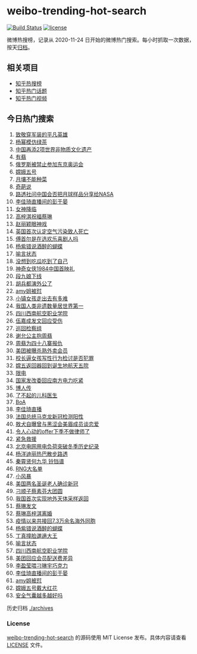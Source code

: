 # weibo-trending-hot-search

[![Build Status](https://github.com/justjavac/weibo-trending-hot-search/workflows/ci/badge.svg?branch=master)](https://github.com/justjavac/weibo-trending-hot-search/actions)
[![license](https://img.shields.io/github/license/justjavac/weibo-trending-hot-search)](https://github.com/justjavac/weibo-trending-hot-search/blob/master/LICENSE)

微博热搜榜，记录从 2020-11-24 日开始的微博热门搜索。每小时抓取一次数据，按天[归档](./archives)。

## 相关项目

- [知乎热搜榜](https://github.com/justjavac/zhihu-trending-top-search)
- [知乎热门话题](https://github.com/justjavac/zhihu-trending-hot-questions)
- [知乎热门视频](https://github.com/justjavac/zhihu-trending-hot-video)

## 今日热门搜索

<!-- BEGIN -->
<!-- 最后更新时间 Fri Dec 18 2020 04:14:52 GMT+0800 (CST) -->
1. [致敬穿军装的平凡英雄](https://s.weibo.com//weibo?q=%23%E8%87%B4%E6%95%AC%E7%A9%BF%E5%86%9B%E8%A3%85%E7%9A%84%E5%B9%B3%E5%87%A1%E8%8B%B1%E9%9B%84%23&Refer=new_time)
1. [杨幂模仿绿茶](https://s.weibo.com//weibo?q=%23%E6%9D%A8%E5%B9%82%E6%A8%A1%E4%BB%BF%E7%BB%BF%E8%8C%B6%23&Refer=top)
1. [中国再添2项世界非物质文化遗产](https://s.weibo.com//weibo?q=%23%E4%B8%AD%E5%9B%BD%E5%86%8D%E6%B7%BB2%E9%A1%B9%E4%B8%96%E7%95%8C%E9%9D%9E%E7%89%A9%E8%B4%A8%E6%96%87%E5%8C%96%E9%81%97%E4%BA%A7%23&Refer=top)
1. [有翡](https://s.weibo.com//weibo?q=%E6%9C%89%E7%BF%A1&Refer=top)
1. [俄罗斯被禁止参加东京奥运会](https://s.weibo.com//weibo?q=%23%E4%BF%84%E7%BD%97%E6%96%AF%E8%A2%AB%E7%A6%81%E6%AD%A2%E5%8F%82%E5%8A%A0%E4%B8%9C%E4%BA%AC%E5%A5%A5%E8%BF%90%E4%BC%9A%23&Refer=top)
1. [嫦娥五号](https://s.weibo.com//weibo?q=%E5%AB%A6%E5%A8%A5%E4%BA%94%E5%8F%B7&Refer=top)
1. [月壤不能种菜](https://s.weibo.com//weibo?q=%23%E6%9C%88%E5%A3%A4%E4%B8%8D%E8%83%BD%E7%A7%8D%E8%8F%9C%23&Refer=top)
1. [奇葩说](https://s.weibo.com//weibo?q=%E5%A5%87%E8%91%A9%E8%AF%B4&Refer=top)
1. [路透社问中国会否把月球样品分享给NASA](https://s.weibo.com//weibo?q=%23%E8%B7%AF%E9%80%8F%E7%A4%BE%E9%97%AE%E4%B8%AD%E5%9B%BD%E4%BC%9A%E5%90%A6%E6%8A%8A%E6%9C%88%E7%90%83%E6%A0%B7%E5%93%81%E5%88%86%E4%BA%AB%E7%BB%99NASA%23&Refer=top)
1. [李佳琦直播间的彭于晏](https://s.weibo.com//weibo?q=%E6%9D%8E%E4%BD%B3%E7%90%A6%E7%9B%B4%E6%92%AD%E9%97%B4%E7%9A%84%E5%BD%AD%E4%BA%8E%E6%99%8F&Refer=top)
1. [女神降临](https://s.weibo.com//weibo?q=%E5%A5%B3%E7%A5%9E%E9%99%8D%E4%B8%B4&Refer=top)
1. [高梓淇祝福蔡琳](https://s.weibo.com//weibo?q=%E9%AB%98%E6%A2%93%E6%B7%87%E7%A5%9D%E7%A6%8F%E8%94%A1%E7%90%B3&Refer=top)
1. [赵丽颖眼神戏](https://s.weibo.com//weibo?q=%23%E8%B5%B5%E4%B8%BD%E9%A2%96%E7%9C%BC%E7%A5%9E%E6%88%8F%23&Refer=top)
1. [英国首次认定空气污染致人死亡](https://s.weibo.com//weibo?q=%23%E8%8B%B1%E5%9B%BD%E9%A6%96%E6%AC%A1%E8%AE%A4%E5%AE%9A%E7%A9%BA%E6%B0%94%E6%B1%A1%E6%9F%93%E8%87%B4%E4%BA%BA%E6%AD%BB%E4%BA%A1%23&Refer=top)
1. [傅首尔是在选欢乐喜剧人吗](https://s.weibo.com//weibo?q=%23%E5%82%85%E9%A6%96%E5%B0%94%E6%98%AF%E5%9C%A8%E9%80%89%E6%AC%A2%E4%B9%90%E5%96%9C%E5%89%A7%E4%BA%BA%E5%90%97%23&Refer=top)
1. [杨紫错说酒醉的蝴蝶](https://s.weibo.com//weibo?q=%23%E6%9D%A8%E7%B4%AB%E9%94%99%E8%AF%B4%E9%85%92%E9%86%89%E7%9A%84%E8%9D%B4%E8%9D%B6%23&Refer=top)
1. [喻言状态](https://s.weibo.com//weibo?q=%23%E5%96%BB%E8%A8%80%E7%8A%B6%E6%80%81%23&Refer=top)
1. [没想到吃瓜吃到了自己](https://s.weibo.com//weibo?q=%23%E6%B2%A1%E6%83%B3%E5%88%B0%E5%90%83%E7%93%9C%E5%90%83%E5%88%B0%E4%BA%86%E8%87%AA%E5%B7%B1%23&Refer=top)
1. [神奇女侠1984中国首映礼](https://s.weibo.com//weibo?q=%23%E7%A5%9E%E5%A5%87%E5%A5%B3%E4%BE%A01984%E4%B8%AD%E5%9B%BD%E9%A6%96%E6%98%A0%E7%A4%BC%23&Refer=top)
1. [段九娘下线](https://s.weibo.com//weibo?q=%23%E6%AE%B5%E4%B9%9D%E5%A8%98%E4%B8%8B%E7%BA%BF%23&Refer=top)
1. [胡兵都演外公了](https://s.weibo.com//weibo?q=%23%E8%83%A1%E5%85%B5%E9%83%BD%E6%BC%94%E5%A4%96%E5%85%AC%E4%BA%86%23&Refer=top)
1. [amy姐被怼](https://s.weibo.com//weibo?q=%23amy%E5%A7%90%E8%A2%AB%E6%80%BC%23&Refer=top)
1. [小镇女孩走出去有多难](https://s.weibo.com//weibo?q=%23%E5%B0%8F%E9%95%87%E5%A5%B3%E5%AD%A9%E8%B5%B0%E5%87%BA%E5%8E%BB%E6%9C%89%E5%A4%9A%E9%9A%BE%23&Refer=top)
1. [我国人类非遗数量居世界第一](https://s.weibo.com//weibo?q=%23%E6%88%91%E5%9B%BD%E4%BA%BA%E7%B1%BB%E9%9D%9E%E9%81%97%E6%95%B0%E9%87%8F%E5%B1%85%E4%B8%96%E7%95%8C%E7%AC%AC%E4%B8%80%23&Refer=top)
1. [四川西南航空职业学院](https://s.weibo.com//weibo?q=%23%E5%9B%9B%E5%B7%9D%E8%A5%BF%E5%8D%97%E8%88%AA%E7%A9%BA%E8%81%8C%E4%B8%9A%E5%AD%A6%E9%99%A2%23&Refer=top)
1. [伍嘉成发文回应受伤](https://s.weibo.com//weibo?q=%23%E4%BC%8D%E5%98%89%E6%88%90%E5%8F%91%E6%96%87%E5%9B%9E%E5%BA%94%E5%8F%97%E4%BC%A4%23&Refer=top)
1. [巡回检察组](https://s.weibo.com//weibo?q=%E5%B7%A1%E5%9B%9E%E6%A3%80%E5%AF%9F%E7%BB%84&Refer=top)
1. [谢允公主抱周翡](https://s.weibo.com//weibo?q=%23%E8%B0%A2%E5%85%81%E5%85%AC%E4%B8%BB%E6%8A%B1%E5%91%A8%E7%BF%A1%23&Refer=top)
1. [周翡为四十八寨报仇](https://s.weibo.com//weibo?q=%23%E5%91%A8%E7%BF%A1%E4%B8%BA%E5%9B%9B%E5%8D%81%E5%85%AB%E5%AF%A8%E6%8A%A5%E4%BB%87%23&Refer=top)
1. [美团被曝杀熟外卖会员](https://s.weibo.com//weibo?q=%23%E7%BE%8E%E5%9B%A2%E8%A2%AB%E6%9B%9D%E6%9D%80%E7%86%9F%E5%A4%96%E5%8D%96%E4%BC%9A%E5%91%98%23&Refer=top)
1. [校长逼女孩写性行为检讨是否犯罪](https://s.weibo.com//weibo?q=%23%E6%A0%A1%E9%95%BF%E9%80%BC%E5%A5%B3%E5%AD%A9%E5%86%99%E6%80%A7%E8%A1%8C%E4%B8%BA%E6%A3%80%E8%AE%A8%E6%98%AF%E5%90%A6%E7%8A%AF%E7%BD%AA%23&Refer=top)
1. [嫦五返回器回到诞生地航天五院](https://s.weibo.com//weibo?q=%23%E5%AB%A6%E4%BA%94%E8%BF%94%E5%9B%9E%E5%99%A8%E5%9B%9E%E5%88%B0%E8%AF%9E%E7%94%9F%E5%9C%B0%E8%88%AA%E5%A4%A9%E4%BA%94%E9%99%A2%23&Refer=top)
1. [限电](https://s.weibo.com//weibo?q=%E9%99%90%E7%94%B5&Refer=top)
1. [国家发改委回应南方电力吃紧](https://s.weibo.com//weibo?q=%23%E5%9B%BD%E5%AE%B6%E5%8F%91%E6%94%B9%E5%A7%94%E5%9B%9E%E5%BA%94%E5%8D%97%E6%96%B9%E7%94%B5%E5%8A%9B%E5%90%83%E7%B4%A7%23&Refer=top)
1. [博人传](https://s.weibo.com//weibo?q=%E5%8D%9A%E4%BA%BA%E4%BC%A0&Refer=top)
1. [了不起的儿科医生](https://s.weibo.com//weibo?q=%E4%BA%86%E4%B8%8D%E8%B5%B7%E7%9A%84%E5%84%BF%E7%A7%91%E5%8C%BB%E7%94%9F&Refer=top)
1. [BoA](https://s.weibo.com//weibo?q=BoA&Refer=top)
1. [李佳琦直播](https://s.weibo.com//weibo?q=%E6%9D%8E%E4%BD%B3%E7%90%A6%E7%9B%B4%E6%92%AD&Refer=top)
1. [法国总统马克龙新冠检测阳性](https://s.weibo.com//weibo?q=%23%E6%B3%95%E5%9B%BD%E6%80%BB%E7%BB%9F%E9%A9%AC%E5%85%8B%E9%BE%99%E6%96%B0%E5%86%A0%E6%A3%80%E6%B5%8B%E9%98%B3%E6%80%A7%23&Refer=top)
1. [敖犬自曝曾与黑涩会美眉成员谈恋爱](https://s.weibo.com//weibo?q=%23%E6%95%96%E7%8A%AC%E8%87%AA%E6%9B%9D%E6%9B%BE%E4%B8%8E%E9%BB%91%E6%B6%A9%E4%BC%9A%E7%BE%8E%E7%9C%89%E6%88%90%E5%91%98%E8%B0%88%E6%81%8B%E7%88%B1%23&Refer=top)
1. [令人心动的offer下季不做律师了](https://s.weibo.com//weibo?q=%23%E4%BB%A4%E4%BA%BA%E5%BF%83%E5%8A%A8%E7%9A%84offer%E4%B8%8B%E5%AD%A3%E4%B8%8D%E5%81%9A%E5%BE%8B%E5%B8%88%E4%BA%86%23&Refer=top)
1. [紧急救援](https://s.weibo.com//weibo?q=%E7%B4%A7%E6%80%A5%E6%95%91%E6%8F%B4&Refer=top)
1. [北京电网用电负荷突破冬季历史纪录](https://s.weibo.com//weibo?q=%23%E5%8C%97%E4%BA%AC%E7%94%B5%E7%BD%91%E7%94%A8%E7%94%B5%E8%B4%9F%E8%8D%B7%E7%AA%81%E7%A0%B4%E5%86%AC%E5%AD%A3%E5%8E%86%E5%8F%B2%E7%BA%AA%E5%BD%95%23&Refer=top)
1. [杨洋迪丽热巴散步路透](https://s.weibo.com//weibo?q=%23%E6%9D%A8%E6%B4%8B%E8%BF%AA%E4%B8%BD%E7%83%AD%E5%B7%B4%E6%95%A3%E6%AD%A5%E8%B7%AF%E9%80%8F%23&Refer=top)
1. [秦霄贤何九华 铃铛谱](https://s.weibo.com//weibo?q=%E7%A7%A6%E9%9C%84%E8%B4%A4%E4%BD%95%E4%B9%9D%E5%8D%8E%20%E9%93%83%E9%93%9B%E8%B0%B1&Refer=top)
1. [RNG大名单](https://s.weibo.com//weibo?q=RNG%E5%A4%A7%E5%90%8D%E5%8D%95&Refer=top)
1. [小风暴](https://s.weibo.com//weibo?q=%E5%B0%8F%E9%A3%8E%E6%9A%B4&Refer=top)
1. [美国两名圣诞老人确诊新冠](https://s.weibo.com//weibo?q=%23%E7%BE%8E%E5%9B%BD%E4%B8%A4%E5%90%8D%E5%9C%A3%E8%AF%9E%E8%80%81%E4%BA%BA%E7%A1%AE%E8%AF%8A%E6%96%B0%E5%86%A0%23&Refer=top)
1. [刁顺子蔡素芬大团圆](https://s.weibo.com//weibo?q=%23%E5%88%81%E9%A1%BA%E5%AD%90%E8%94%A1%E7%B4%A0%E8%8A%AC%E5%A4%A7%E5%9B%A2%E5%9C%86%23&Refer=top)
1. [我国首次实现地外天体采样返回](https://s.weibo.com//weibo?q=%23%E6%88%91%E5%9B%BD%E9%A6%96%E6%AC%A1%E5%AE%9E%E7%8E%B0%E5%9C%B0%E5%A4%96%E5%A4%A9%E4%BD%93%E9%87%87%E6%A0%B7%E8%BF%94%E5%9B%9E%23&Refer=new_time)
1. [蔡琳发文](https://s.weibo.com//weibo?q=%E8%94%A1%E7%90%B3%E5%8F%91%E6%96%87&Refer=top)
1. [蔡琳高梓淇离婚](https://s.weibo.com//weibo?q=%E8%94%A1%E7%90%B3%E9%AB%98%E6%A2%93%E6%B7%87%E7%A6%BB%E5%A9%9A&Refer=top)
1. [疫情以来共接回7.3万余名海外同胞](https://s.weibo.com//weibo?q=%23%E7%96%AB%E6%83%85%E4%BB%A5%E6%9D%A5%E5%85%B1%E6%8E%A5%E5%9B%9E7.3%E4%B8%87%E4%BD%99%E5%90%8D%E6%B5%B7%E5%A4%96%E5%90%8C%E8%83%9E%23&Refer=new_time)
1. [杨紫错说酒醉的蝴蝶](https://s.weibo.com//weibo?q=%E6%9D%A8%E7%B4%AB%E9%94%99%E8%AF%B4%E9%85%92%E9%86%89%E7%9A%84%E8%9D%B4%E8%9D%B6&Refer=top)
1. [丁真撞脸邋遢大王](https://s.weibo.com//weibo?q=%23%E4%B8%81%E7%9C%9F%E6%92%9E%E8%84%B8%E9%82%8B%E9%81%A2%E5%A4%A7%E7%8E%8B%23&Refer=top)
1. [喻言状态](https://s.weibo.com//weibo?q=%E5%96%BB%E8%A8%80%E7%8A%B6%E6%80%81&Refer=top)
1. [四川西南航空职业学院](https://s.weibo.com//weibo?q=%E5%9B%9B%E5%B7%9D%E8%A5%BF%E5%8D%97%E8%88%AA%E7%A9%BA%E8%81%8C%E4%B8%9A%E5%AD%A6%E9%99%A2&Refer=top)
1. [美团回应会员配送费差异](https://s.weibo.com//weibo?q=%23%E7%BE%8E%E5%9B%A2%E5%9B%9E%E5%BA%94%E4%BC%9A%E5%91%98%E9%85%8D%E9%80%81%E8%B4%B9%E5%B7%AE%E5%BC%82%23&Refer=top)
1. [李盈莹喂刁琳宇巧克力](https://s.weibo.com//weibo?q=%E6%9D%8E%E7%9B%88%E8%8E%B9%E5%96%82%E5%88%81%E7%90%B3%E5%AE%87%E5%B7%A7%E5%85%8B%E5%8A%9B&Refer=top)
1. [李佳琦直播间的彭于晏](https://s.weibo.com//weibo?q=%23%E6%9D%8E%E4%BD%B3%E7%90%A6%E7%9B%B4%E6%92%AD%E9%97%B4%E7%9A%84%E5%BD%AD%E4%BA%8E%E6%99%8F%23&Refer=top)
1. [amy姐被怼](https://s.weibo.com//weibo?q=amy%E5%A7%90%E8%A2%AB%E6%80%BC&Refer=top)
1. [嫦娥五号戴大红花](https://s.weibo.com//weibo?q=%E5%AB%A6%E5%A8%A5%E4%BA%94%E5%8F%B7%E6%88%B4%E5%A4%A7%E7%BA%A2%E8%8A%B1&Refer=top)
1. [安全气囊越多越好吗](https://s.weibo.com//weibo?q=%23%E5%AE%89%E5%85%A8%E6%B0%94%E5%9B%8A%E8%B6%8A%E5%A4%9A%E8%B6%8A%E5%A5%BD%E5%90%97%23&Refer=top)
<!-- END -->

历史归档 [./archives](./archives)

### License

[weibo-trending-hot-search](https://github.com/justjavac/weibo-trending-hot-search) 的源码使用 MIT License 发布。具体内容请查看 [LICENSE](./LICENSE) 文件。
